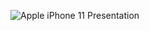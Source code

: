 ![Apple iPhone 11 Presentation](https://user-images.githubusercontent.com/82578095/141643966-10371da3-5248-41ef-bbd3-eaa2d0837aea.png)
